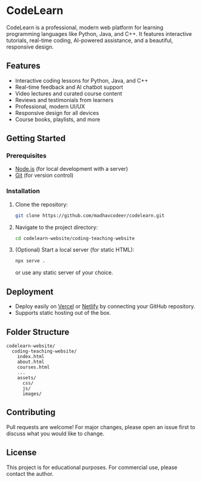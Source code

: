 # CodeLearn

CodeLearn is a professional, modern web platform for learning programming languages like Python, Java, and C++. It features interactive tutorials, real-time coding, AI-powered assistance, and a beautiful, responsive design.

## Features
- Interactive coding lessons for Python, Java, and C++
- Real-time feedback and AI chatbot support
- Video lectures and curated course content
- Reviews and testimonials from learners
- Professional, modern UI/UX
- Responsive design for all devices
- Course books, playlists, and more

## Getting Started

### Prerequisites
- [Node.js](https://nodejs.org/) (for local development with a server)
- [Git](https://git-scm.com/) (for version control)

### Installation
1. Clone the repository:
   ```sh
   git clone https://github.com/madhavcodeer/codelearn.git
   ```
2. Navigate to the project directory:
   ```sh
   cd codelearn-website/coding-teaching-website
   ```
3. (Optional) Start a local server (for static HTML):
   ```sh
   npx serve .
   ```
   or use any static server of your choice.

## Deployment
- Deploy easily on [Vercel](https://vercel.com/) or [Netlify](https://www.netlify.com/) by connecting your GitHub repository.
- Supports static hosting out of the box.

## Folder Structure
```
codelearn-website/
  coding-teaching-website/
    index.html
    about.html
    courses.html
    ...
    assets/
      css/
      js/
      images/
```

## Contributing
Pull requests are welcome! For major changes, please open an issue first to discuss what you would like to change.

## License
This project is for educational purposes. For commercial use, please contact the author. 
